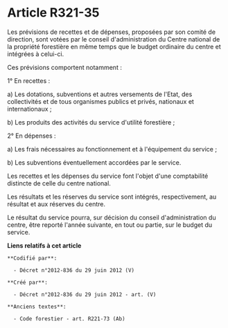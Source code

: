 # Article R321-35

Les prévisions de recettes et de dépenses, proposées par son comité de direction, sont votées par le conseil d'administration
du Centre national de la propriété forestière en même temps que le budget ordinaire du centre et intégrées à celui-ci.

Ces prévisions comportent notamment :

1° En recettes :

a) Les dotations, subventions et autres versements de l'Etat, des collectivités et de tous organismes publics et privés,
nationaux et internationaux ;

b) Les produits des activités du service d'utilité forestière ;

2° En dépenses :

a) Les frais nécessaires au fonctionnement et à l'équipement du service ;

b) Les subventions éventuellement accordées par le service.

Les recettes et les dépenses du service font l'objet d'une comptabilité distincte de celle du centre national.

Les résultats et les réserves du service sont intégrés, respectivement, au résultat et aux réserves du centre.

Le résultat du service pourra, sur décision du conseil d'administration du centre, être reporté l'année suivante, en tout ou
partie, sur le budget du service.

**Liens relatifs à cet article**

	**Codifié par**:

	  - Décret n°2012-836 du 29 juin 2012 (V)

	**Créé par**:

	  - Décret n°2012-836 du 29 juin 2012 - art. (V)

	**Anciens textes**:

	  - Code forestier - art. R221-73 (Ab)
